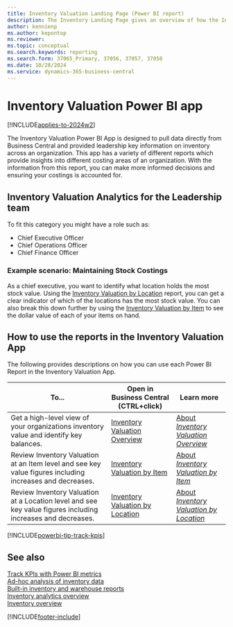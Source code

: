 ```yaml
---
title: Inventory Valuation Landing Page (Power BI report)
description: The Inventory Landing Page gives an overview of how the Inventory Report works.
author: kennienp
ms.author: kepontop
ms.reviewer: 
ms.topic: conceptual
ms.search.keywords: reporting
ms.search.form: 37065_Primary, 37056, 37057, 37058
ms.date: 10/28/2024
ms.service: dynamics-365-business-central
---
```


# Inventory Valuation Power BI app

[!INCLUDE[applies-to-2024w2](includes/applies-to-2024w2.md)]

The Inventory Valuation Power BI App is designed to pull data directly from Business Central and provided leadership key information on inventory across an organization. This app has a variety of different reports which provide insights into different costing areas of an organization. With the information from this report, you can make more informed decisions and ensuring your costings is accounted for.

## Inventory Valuation Analytics for the Leadership team
To fit this category you might have a role such as:
- Chief Executive Officer
- Chief Operations Officer
- Chief Finance Officer

### Example scenario: Maintaining Stock Costings
As a chief executive, you want to identify what location holds the most stock value. Using the [Inventory Valuation by Location](inventory-valuation-powerbi-inventory-valuation-by-location.md) report, you can get a clear indicator of which of the locations has the most stock value. You can also break this down further by using the [Inventory Valuation by Item](inventory-valuation-powerbi-inventory-valuation-by-item.md) to see the dollar value of each of your items on hand.


## How to use the reports in the Inventory Valuation App

The following provides descriptions on how you can use each Power BI Report in the Inventory Valuation App.

|To... | Open in Business Central (CTRL+click) | Learn more	|
|------|---------------------------------------|----------- |
|Get a high-level view of your organizations inventory value and identify key balances. | [Inventory Valuation Overview](https://businesscentral.dynamics.com?page=37056) | [About *Inventory Valuation Overview*](inventory-valuation-powerbi-inventory-valuation-overview.md)|
|Review Inventory Valuation at an Item level and see key value figures including increases and decreases.| [Inventory Valuation by Item](https://businesscentral.dynamics.com?page=37057) | [About *Inventory Valuation by Item*](inventory-valuation-powerbi-inventory-valuation-by-item.md)|
|Review Inventory Valuation at a Location level and see key value figures including increases and decreases.| [Inventory Valuation by Location](https://businesscentral.dynamics.com?page=37058) | [About *Inventory Valuation by Location*](inventory-valuation-powerbi-inventory-valuation-by-location.md)|

[!INCLUDE[powerbi-tip-track-kpis](includes/powerbi-tip-track-kpis.md)]


## See also

[Track KPIs with Power BI metrics](track-kpis-with-power-bi-metrics.md)   
[Ad-hoc analysis of inventory data](ad-hoc-analysis-inventory.md)   
[Built-in inventory and warehouse reports](inventory-WMS-reports.md)  
[Inventory analytics overview](inventory-analytics-overview.md)   
[Inventory overview](inventory-manage-inventory.md)  

[!INCLUDE[footer-include](includes/footer-banner.md)]
